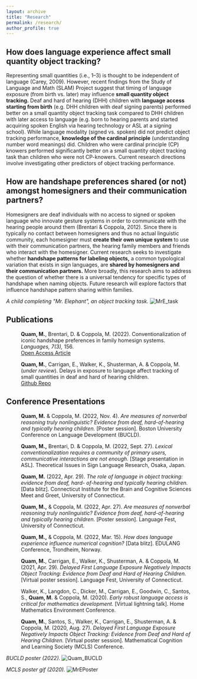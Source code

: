 ```yaml
---
layout: archive
title: "Research"
permalink: /research/
author_profile: true
---
```


## How does language experience affect small quantity object tracking?
Representing small quantities (i.e., 1–3) is thought to be independent of language (Carey, 2009). However, recent findings from  the Study of Language and Math (SLAM) Project suggest that timing of language exposure (from birth vs. later) may influence <b>small quantity object tracking.</b> Deaf and hard of hearing (DHH) children with <b>language access starting from birth</b> (e.g. DHH children with deaf signing parents) performed better on a small quantity object tracking task compared to DHH children with later access to language (e.g. born to hearing parents and started acquiring spoken English via hearing technology or ASL at a signing school). While language modality (signed vs. spoken) did not predict object tracking performance, <b>knowledge of the cardinal principle</b> (understanding number word meanings) did. Children who were cardinal principle (CP) knowers performed significantly better on a small quantity object tracking task than children who were not CP-knowers. Current research directions involve investigating other predictors of object tracking performance.

## How are handshape preferences shared (or not) amongst homesigners and their communication partners?
Homesigners are deaf individuals with no access to signed or spoken language who innovate gesture systems in order to communicate with the hearing people around them (Brentari & Coppola, 2012). Since there is typically no contact between homesigners and thus no actual linguistic community, each homesigner must <b>create their own unique system</b> to use with their communication partners, the hearing family members and friends who interact with the homesigner.  Current research seeks to investigate whether <b>handshape patterns for labeling objects,</b> a common typological variation that exists in sign languages, are <b>shared by homesigners and their communication partners.</b> More broadly, this research aims to address the question of whether there is a universal tendency for specific types of handshape when naming objects. Future research will explore factors that influence handshape pattern sharing within families.

<i>A child completing "Mr. Elephant", an object tracking task.</i>
![MrE_task](https://user-images.githubusercontent.com/56047880/110212937-b9e00980-7e6b-11eb-8d7e-e83705b97364.png)


## Publications

<p style="margin-left: 40px"><b>Quam, M.</b>, Brentari, D. & Coppola, M. (2022). Conventionalization of iconic handshape preferences in family homesign systems. <i>Languages, 7(3),</i> 156.
<br><a href="https://www.mdpi.com/2226-471X/7/3/156" target="_blank">Open Access Article</a></p>

<p style="margin-left: 40px"><b>Quam, M.</b>, Carrigan, E., Walker, K., Shusterman, A. & Coppola, M. (<i>under review</i>). Delays in exposure to language affect tracking of small quantities in deaf and hard of hearing children.
<br><a href="https://github.com/madquam/Mr-Elephant/" target="_blank">Github Repo</a></p>

## Conference Presentations

<p style="margin-left: 40px"><b>Quam, M.</b> & Coppola, M. (2022, Nov. 4). <i>Are measures of nonverbal reasoning truly nonlinguistic? Evidence from deaf, hard-of-hearing and typically hearing children.</i> [Poster session]. Boston University Conference on Language Development (BUCLD).</p>

<p style="margin-left: 40px"><b>Quam, M.,</b> Brentari, D. & Coppola, M. (2022, Sept. 27). <i>Lexical conventionalization requires a community of primary users, communicative interactions are not enough.</i> [Stage presentation in ASL]. Theoretical Issues in Sign Language Research, Osaka, Japan.</p>

<p style="margin-left: 40px"><b>Quam, M.</b> (2022, Apr. 29). <i>The role of language in object tracking: evidence from deaf, hard- of-hearing and typically hearing children.</i> [Data blitz]. Connecticut Institute for the Brain and Cognitive Sciences Meet and Greet, University of Connecticut.</p>

<p style="margin-left: 40px"><b>Quam, M.,</b> & Coppola, M. (2022, Apr. 27). <i>Are measures of nonverbal reasoning truly nonlinguistic? Evidence from deaf, hard-of-hearing and typically hearing children.</i> [Poster session]. Language Fest, University of Connecticut.</p>

<p style="margin-left: 40px"><b>Quam, M.,</b> & Coppola, M. (2022, Mar. 15). <i>How does language experience influence numerical cognition?</i> [Data blitz]. EDULANG Conference, Trondheim, Norway.</p>

<p style="margin-left: 40px"><b>Quam, M.</b>, Carrigan, E., Walker, K., Shusterman, A. & Coppola, M. (2021, Apr. 29). <i>Delayed First Language Exposure Negatively Impacts Object Tracking: Evidence from Deaf and Hard of Hearing Children.</i> [Virtual poster session]. Language Fest, University of Connecticut.</p>

<p style="margin-left: 40px">Walker, K., Langdon, C., Dicker, M., Carrigan, E., Goodwin, C., Santos, S., <b>Quam, M.</b> & Coppola, M. (2020). <i>Early robust language access is critical for mathematics development.</i> [Virtual lightning talk]. Home Mathematics Environment Conference.</p>

<p style="margin-left: 40px"><b>Quam, M.</b>, Santos, S., Walker, K., Carrigan, E., Shusterman, A. & Coppola, M. (2020, Aug. 27). <i>Delayed First Language Exposure Negatively Impacts Object Tracking: Evidence from Deaf and Hard of Hearing Children.</i> [Virtual poster session]. Mathematical Cognition and Learning Society (MCLS) Conference.</p>

<i>BUCLD poster (2022).</i>
![Quam_BUCLD](https://user-images.githubusercontent.com/56047880/200932975-0ffd8924-06cc-482f-b274-5b98da11287d.png)


<i>MCLS poster gif (2020).</i>
![MrEPoster](https://user-images.githubusercontent.com/56047880/110192759-215f7000-7dfe-11eb-9379-2260b9d9a27f.gif)
